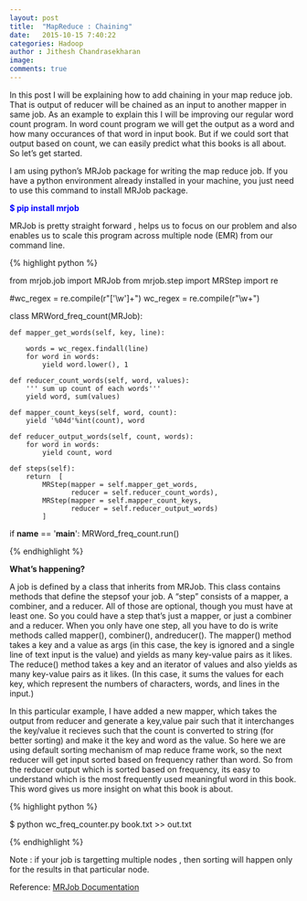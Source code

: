 ```yaml
---
layout: post
title:  "MapReduce : Chaining"
date:   2015-10-15 7:40:22
categories: Hadoop
author : Jithesh Chandrasekharan
image: 
comments: true
---
```


In this post I will be explaining how  to add chaining in your map reduce job. That is output of  reducer will be chained as an input to another mapper in same job.  As an example to explain this I will be improving our regular word count program. In word count program we will get the output as a word and how many occurances of that word in input book.  But if we could sort that output based on count, we can easily predict what this books is all about.  So let’s get started.

I am using python’s MRJob package for writing the map reduce job. If you have a python environment already installed in your machine, you just need to use this command to install MRJob package. 

<p style='color:blue' ><b>$ pip install mrjob </b></p>

MRJob is pretty straight forward , helps us to focus on our problem and also enables us to scale this program across multiple node (EMR) from our command line.

{% highlight python %}

from mrjob.job import MRJob
from mrjob.step import MRStep
import re


#wc_regex = re.compile(r"['\w']+")
wc_regex = re.compile(r"\w+")

class MRWord_freq_count(MRJob):

    def mapper_get_words(self, key, line):

        words = wc_regex.findall(line)
        for word in words:
            yield word.lower(), 1

    def reducer_count_words(self, word, values):
        ''' sum up count of each words'''
        yield word, sum(values)

    def mapper_count_keys(self, word, count):
        yield '%04d'%int(count), word

    def reducer_output_words(self, count, words):
        for word in words:
            yield count, word 

    def steps(self):
        return  [
            MRStep(mapper = self.mapper_get_words, 
                   reducer = self.reducer_count_words),
            MRStep(mapper = self.mapper_count_keys, 
                   reducer = self.reducer_output_words)
            ]

if __name__ == '__main__':
    MRWord_freq_count.run()

{% endhighlight %}

**What’s happening?**

A job is defined by a class that inherits from MRJob. This class contains methods that define the stepsof your job.
A “step” consists of a mapper, a combiner, and a reducer. All of those are optional, though you must have at least one. So you could have a step that’s just a mapper, or just a combiner and a reducer.
When you only have one step, all you have to do is write methods called mapper(), combiner(), andreducer().
The mapper() method takes a key and a value as args (in this case, the key is ignored and a single line of text input is the value) and yields as many key-value pairs as it likes. The reduce() method takes a key and an iterator of values and also yields as many key-value pairs as it likes. (In this case, it sums the values for each key, which represent the numbers of characters, words, and lines in the input.)

In this particular example, I have added a new mapper, which takes the output from reducer and generate a key,value pair such that it interchanges the key/value  it recieves such that the count is converted to string (for better sorting) and make it the key and word as the value.
So here we are using default sorting mechanism of map reduce frame work, so the next reducer will get input sorted based on frequency rather than word. So from the reducer output which is sorted based on frequency, its easy to understand which is the most frequently used  meaningful word in this book. This word gives us more insight on what this book is about.


{% highlight python %}

$ python wc_freq_counter.py book.txt >> out.txt

{% endhighlight %}

Note : if your job is targetting multiple nodes , then sorting will happen only for the results in that particular node.


Reference:
<a  target="_blank" href = "https://pythonhosted.org/mrjob/"> MRJob Documentation </a>